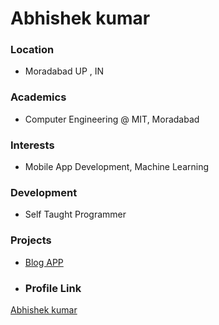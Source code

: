 # Abhishek kumar
### Location

- Moradabad UP , IN
### Academics

- Computer Engineering @ MIT, Moradabad

### Interests

- Mobile App Development, Machine Learning

### Development

- Self Taught Programmer

### Projects

- [Blog APP](https://github.com/Abhishekkumar02/Android-Blog-App-with-Firebase) 

- ### Profile Link

[Abhishek kumar](https://github.com/abhishekkumar02)
